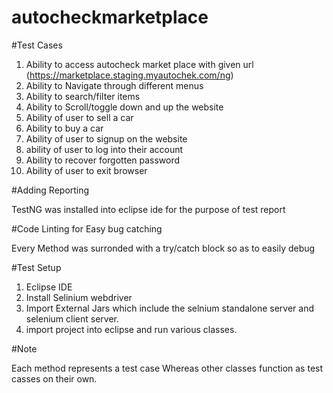 # autocheckmarketplace

#Test Cases

1. Ability to access autocheck market place with given url (https://marketplace.staging.myautochek.com/ng)
2. Ability to Navigate through different menus
3. Ability to search/filter items
4. Ability to Scroll/toggle down and up the website
5. Ability of user to sell a car
6. Ability to buy a car
7. Ability of user to signup on the website
8. ability of user to log into their account
9. Ability to recover forgotten password
10. Ability of user to exit browser

#Adding Reporting

TestNG was installed into eclipse ide for the purpose of test report

#Code Linting for Easy bug catching

Every Method was surronded with a try/catch block so as to easily debug 

#Test Setup

1. Eclipse IDE
2. Install Selinium webdriver 
3. Import External Jars which include the selnium standalone server and selenium client server.
4. import project into eclipse and run various classes.


#Note

Each method represents a test case
Whereas other classes function as test casses on their own.
